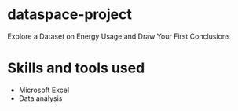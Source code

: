 # dataspace-project
Explore a Dataset on Energy Usage and Draw Your First Conclusions

Skills and tools used
=
- Microsoft Excel
- Data analysis
